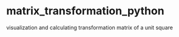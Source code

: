 # matrix_transformation_python
visualization and calculating transformation matrix of a unit square
